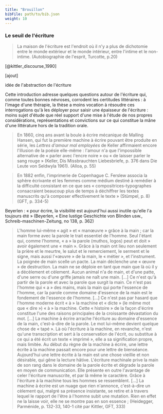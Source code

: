 ```yaml
---
title: "Brouillon"
bibFile: path/to/bib.json
weight: 10
---
```


### Le seuil de l'écriture

> La maison de l'écriture est l'endroit où il n'y a plus de dichotomie entre le monde extérieur et le monde intérieur, entre l'intime et le non-intime. (Autobiographie de l'esprit, Turcotte, p.20)

[@kittler_discourse_1990]

<!--
[decider]

{{ Papier }}

Avant de passer la porte des premières 10 pages, car tout objet livre commence avec un temps de latence et les tournures de page sont là pour donner déjà une atmosphère, commencer à créer une intimité avec le texte en tant que dispositif avant d'avoir une véritable rencontre avec les idées, laissons le temps à cette écriture de se poser, de s'inscrire suffisamment dans la page. Laissons lui le souffle, l'attente presque érotique de franchir le pas. Demeurons un instant sur le seuil d'écriture. 

{{ Papier }}

{{ Web }}

Avant de passer la porte des premières 10 scrolls, car tout objet en ligne commence avec un temps de latence et les défiliements sont là pour donner déjà une atmosphère, commencer à créer une intimité avec le texte en tant que dispositif avant d'avoir une véritable rencontre avec les idées, laissons le temps à cette écriture de se poser, de s'inscrire suffisamment dans l'écran. Laissons lui le souffle, l'attente presque érotique de franchir le pas. Demeurons un instant sur le seuil d'écriture. 

{{ Web }}


Moment de *captatio*, le Seuil a des allures d'introduction dans le modèle classique mais, pour ne pas faire tarder inutilement pour des motivations de conventions académiques, il entreprend déjà le dévoilement de images qui vont traverser et même éroder la rédaction présente. Se dresse alors le décor, le Seuil est celui d'un atelier d'écriture car c'est ici que tout se passe.
--> 

[ajout]

idée de l'abstraction de l'écriture 

Cette introduction adresse quelques questions autour de l'écriture qui, comme toutes bonnes névroses, corrodent les certitudes littéraires : à l'image d'une thérapie, la thèse a moins vocation à résoudre ces interrogations qu'à les déployer pour saisir une épaisseur de l'écriture : moins sujet d'étude que réel support d'une mise à l'étude de nos propres considérations, représentations et convictions sur ce qui constitue la mâne d'une littérature hors de la tradition orale. 

> En 1860, cinq ans avant la boule à écrire mécanique de Malling Hansen, qui fut la première machine à écrire pouvant être produite en série, les *Lettres d'amour mal employées* de Keller affirmaient encore l'illusion de la poésie elle-même : l'amour n'a que l'impossible alternative de « parler avec l'encre noire » ou « de laisser parler le sang rouge » (Keller, Dis Missbrauchten Liebesbriefe, p. 376 dans Die Leute von Seldwyla 1961). (Alloa, p. 55)



> En 1882 enfin, l'imprimerie de Copenhague C. Ferslew associa la sphère écrivante et les femmes comme médium destiné à remédier à la difficulté consistant en ce que ses « compositrices-typographes consacraient beaucoup plus de temps à déchiffrer les textes manuscrits qu'à composer effectivement le texte » (Stümpel, p. 8) (GFT, p. 334-5)



Beyerlen : « pour écrire, la visibilité est aujourd'hui aussi inutile qu'elle l'a toujours été » (Beyerlen, « Eine lustige Geschichte von Blinden usw., Schreib-maschinen-Zeitung, no 138, p. 362)

> L'homme lui-même « agit » et « manœuvre » grâce à la main ; car la main forme avec la parole le trait essentiel de l'homme. Seul l'étant qui, comme l'homme, « a » la parole (muthos, logos) peut et doit » avoir également une « main ». Grâce à la main ont lieu non seulement la prière et le meurtre, le salut et le remerciement, le serment et le signe, mais aussi l'«œuvre » de la main, le « métier », et l'instrument. La poignée de main scelle un pacte. La main déclenche une « œuvre » de destruction. La main ne se déploie en tant que main que là où il y a décèlement et cèlement. Aucun animal n'a de main, et d'une patte, d'une serre ou d'une griffe jamais ne naît une main. [...] Ce n'est qu'à partir de la parole et avec la parole que surgit la main. Ce n'est pas l'homme qui « a » des mains, mais la main qui porte l'essence de l'homme, car la parole comme domaine d'essence de la main est le fondement de l'essence de l'homme. [...] Ce n'est pas par hasard que l'homme moderne écrit « à » la machine et « dicte » (le même mot que « dire ») « à » la machine. Cette « histoire » de la façon d'écrire constitue l'une des raisons principales de la croissante dévastation du mot. [...] La machine à écrire arrache l'écriture au domaine d'essence de la main, c'est-à-dire de la parole. Le mot lui-même devient quelque chose de « tapé ». Là où l'écriture à la machine, en revanche, n'est qu'une transcription et sert à la conservation de l'écrit, ou substitue à ce qui a été écrit un texte « imprimé », elle a sa signification propre, mais limitée. Au début du règne de la machine à écrire, une lettre écrite à la machine passait encore pour une lettre de bienséance. Aujourd'hui une lettre écrite à la main est une chose vieillie et non désirable, qui gêne la lecture hâtive. L'écriture machinale prive la main de son rang dans le domaine de la parole écrite et dégrade la parole en moyen de communication. Elle présente en outre l'avantage de celer l'écriture manuscrite, et par là même le caractère. Grâce à l'écriture à la machine tous les hommes se ressemblent. [...] La machine à écrire est un nuage que rien n'annonce, c'est-à-dire un cèlement qui, malgré sa présence insistante, se retire et à travers lequel le rapport de l'être à l'homme subit une mutation. Rien en effet ne la laisse voir, elle ne se montre pas en son essence ; (Heidegger, Parménide, p. 132-33, 140-1 cité par Kittler, GFT, 333)
